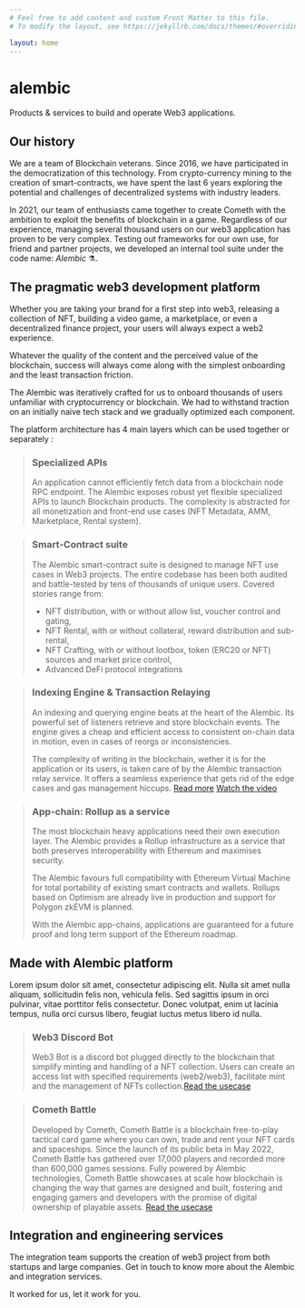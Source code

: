 ```yaml
---
# Feel free to add content and custom Front Matter to this file.
# To modify the layout, see https://jekyllrb.com/docs/themes/#overriding-theme-defaults

layout: home
---
```


# alembic
Products & services to <span class="ighlight-container"><span class="ighlight">build and operate Web3 applications.</span></span>


## Our history

We are a team of Blockchain veterans.
Since 2016, we have participated in the democratization of this technology. From crypto-currency mining to the creation of smart-contracts, we have spent the last 6 years exploring the potential and challenges of decentralized systems with industry leaders.

In 2021, our team of enthusiasts came together to create Cometh with the ambition to exploit the benefits of blockchain in a game.  Regardless of our experience, managing several thousand users on our web3 application has proven to be very complex. Testing out frameworks for our own use, for friend and partner projects, we developed an internal tool suite under the code name: *Alembic* ⚗️.

## The pragmatic web3 development platform

Whether you are taking your brand for a first step into web3, releasing a collection of NFT, building a video game, a marketplace, or even a decentralized finance project, your users will always expect a web2 experience.

Whatever the quality of the content and the perceived value of the blockchain, success will always come along with the simplest onboarding and the least transaction friction. 

The Alembic was iteratively crafted for us to onboard thousands of users unfamiliar with cryptocurrency or blockchain.  We had to withstand traction on an initially naive tech stack and we gradually optimized each component.  

The platform architecture has 4 main layers which can be used together or separately :

>### Specialized APIs
>
>An application cannot efficiently fetch data from a blockchain node RPC endpoint.  The Alembic exposes robust yet flexible specialized APIs to launch Blockchain products. The complexity is abstracted for all monetization and front-end use cases (NFT Metadata, AMM, Marketplace, Rental system).

>### Smart-Contract suite
>
>The Alembic smart-contract suite is designed to manage NFT use cases in Web3 projects.  The entire codebase has been both audited and battle-tested by tens of thousands of unique users. Covered stories range from:
>
>- NFT distribution, with or without allow list, voucher control and gating,
>- NFT Rental, with or without collateral, reward distribution and sub-rental,
>- NFT Crafting, with or without lootbox, token (ERC20 or NFT) sources and market price control,
>- Advanced DeFi protocol integrations

>### Indexing Engine & Transaction Relaying
>
>An indexing and querying engine beats at the heart of the Alembic. Its powerful set of listeners retrieve and store blockchain events. The engine gives a cheap and efficient access to consistent on-chain data in motion, even in cases of reorgs or inconsistencies.
>
>The complexity of writing in the blockchain, wether it is for the application or its users, is taken care of by the Alembic transaction relay service. It offers a seamless experience that gets rid of the edge cases and gas management hiccups. [Read more](/usecases/discord) [Watch the video](/usecases/discord)

>### App-chain: Rollup as a service
>
>The most blockchain heavy applications need their own execution layer.  The Alembic provides a Rollup infrastructure as a service that both preserves interoperability with Ethereum and maximises security. 
>
>The Alembic favours full compatibility with Ethereum Virtual Machine for total portability of existing smart contracts and wallets. Rollups based on Optimism are already live in production and support for Polygon zkEVM is planned.
>
>With the Alembic app-chains, applications are guaranteed for a future proof and long term support of the Ethereum roadmap.


## Made with Alembic platform

Lorem ipsum dolor sit amet, consectetur adipiscing elit. Nulla sit amet nulla aliquam, sollicitudin felis non, vehicula felis. Sed sagittis ipsum in orci pulvinar, vitae porttitor felis consectetur. Donec volutpat, enim ut lacinia tempus, nulla orci cursus libero, feugiat luctus metus libero id nulla.

>### Web3 Discord Bot
>Web3 Bot is a discord bot plugged directly to the blockchain that simplify minting and handling of a NFT collection. Users can create an access list with specified requirements (web2/web3), facilitate mint and the management of NFTs collection.[Read the usecase](/usecases/discord)

>### Cometh Battle
>Developed by Cometh, Cometh Battle is a blockchain free-to-play tactical card game where you can own, trade and rent your NFT cards and spaceships. Since the launch of its public beta in May 2022, Cometh Battle has gathered over 17,000 players and recorded more than 600,000 games sessions. Fully powered by Alembic technologies, Cometh Battle showcases at scale how blockchain is changing the way that games are designed and built, fostering and engaging gamers and developers with the promise of digital ownership of playable assets. [Read the usecase](/usecases/discord)

## Integration and engineering services

The integration team supports the creation of web3 project from both startups and large companies. Get in touch to know more about the Alembic and integration services.

It worked for us, <span class="circle-sketch-highlight">let it work for you.</span>
